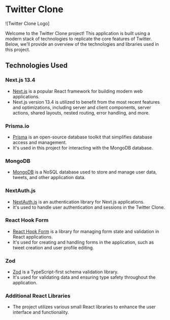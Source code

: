 # Twitter Clone

![Twitter Clone Logo]

Welcome to the Twitter Clone project! This application is built using a modern stack of technologies to replicate the core features of Twitter. Below, we'll provide an overview of the technologies and libraries used in this project.

## Technologies Used

### Next.js 13.4

- [Next.js](https://nextjs.org/) is a popular React framework for building modern web applications.
- Next.js version 13.4 is utilized to benefit from the most recent features and optimizations, including server and client components, server actions, shared layouts, nested routing, error handling, and more.

### Prisma.io

- [Prisma](https://www.prisma.io/) is an open-source database toolkit that simplifies database access and management.
- It's used in this project for interacting with the MongoDB database.

### MongoDB

- [MongoDB](https://www.mongodb.com/) is a NoSQL database used to store and manage user data, tweets, and other application data.

### NextAuth.js

- [NextAuth.js](https://next-auth.js.org/) is an authentication library for Next.js applications.
- It's used to handle user authentication and sessions in the Twitter Clone.

### React Hook Form

- [React Hook Form](https://react-hook-form.com/) is a library for managing form state and validation in React applications.
- It's used for creating and handling forms in the application, such as tweet creation and user profile editing.

### Zod

- [Zod](https://zod.dev/) is a TypeScript-first schema validation library.
- It's used for validating data and ensuring type safety throughout the application.

### Additional React Libraries

- The project utilizes various small React libraries to enhance the user interface and functionality.

